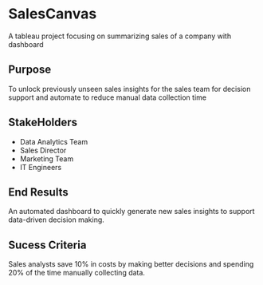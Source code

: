 # SalesCanvas
A tableau project focusing on summarizing sales of a company with dashboard

## Purpose
To unlock previously unseen sales insights for the sales team for decision support and automate to reduce manual data collection time

## StakeHolders
+ Data Analytics Team
+ Sales Director
+ Marketing Team
+ IT Engineers

## End Results
An automated dashboard to quickly generate new sales insights to support data-driven decision making.

## Sucess Criteria
Sales analysts save 10% in costs by making better decisions and spending 20% ​​of the time manually collecting data.

